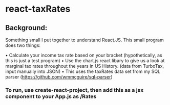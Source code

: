# react-taxRates

## Background:
Something small I put together to understand React.JS. This small program does two things:

• Calculate your income tax rate based on your bracket (hypothetically, as this is just a test program)
• Use the chart.js react libary to give us a look at marginal tax rates throughout the years in US History. (data from TurboTax, input manually into JSON)
• This uses the taxRates data set from my SQL parser (https://github.com/wmmcguire/sql-parser)

### To run, use <b>create-react-project</b>, then add this as a jsx component to your App.js as /Rates 

